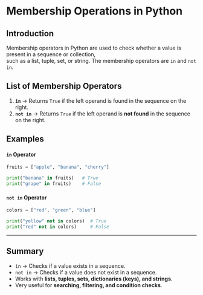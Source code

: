 # Membership Operations in Python

## Introduction

Membership operators in Python are used to check whether a value is present in a sequence or collection,  
such as a list, tuple, set, or string. The membership operators are `in` and `not in`.

## List of Membership Operators

1. **`in`** → Returns `True` if the left operand is found in the sequence on the right.  
2. **`not in`** → Returns `True` if the left operand is **not found** in the sequence on the right.  

## Examples

#### `in` Operator

```python
fruits = ["apple", "banana", "cherry"]

print("banana" in fruits)   # True
print("grape" in fruits)    # False
```

#### `not in` Operator

```python
colors = ["red", "green", "blue"]

print("yellow" not in colors)  # True
print("red" not in colors)     # False
```

---

## Summary

   - `in` → Checks if a value exists in a sequence.
   - `not in` → Checks if a value does not exist in a sequence.
   - Works with **lists, tuples, sets, dictionaries (keys), and strings**.
   - Very useful for **searching, filtering, and condition checks**.